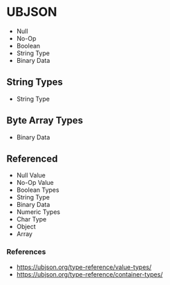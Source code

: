 # UBJSON

* Null
* No-Op
* Boolean
* String Type
* Binary Data

## String Types

* String Type

## Byte Array Types

* Binary Data

## Referenced

* Null Value
* No-Op Value
* Boolean Types
* String Type
* Binary Data
* Numeric Types
* Char Type
* Object
* Array

### References

* https://ubjson.org/type-reference/value-types/
* https://ubjson.org/type-reference/container-types/